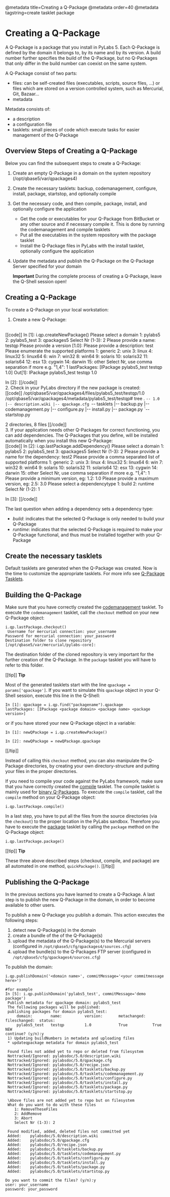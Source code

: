 @metadata title=Creating a Q-Package
@metadata order=40
@metadata tagstring=create tasklet package

[qptasklets]: #/Q-Packages/QPTasklets
[qpcreatebinary]: #/Q-Packages/QPCreatebinary


# Creating a Q-Package

A Q-Package is a package that you install in PyLabs 5.
Each Q-Package is defined by the domain it belongs to, by its name and by its version. A build number further specifies the build of the Q-Package, but no Q-Packages that only differ in the build number can coexist on the same system.

A Q-Package consist of two parts:

* files: can be self-created files (executables, scripts, source files, ...) or files which are stored on a version controlled system, such as Mercurial, Git, Bazaar...
* metadata

Metadata consists of:

* a description
* a configuration file
* tasklets: small pieces of code which execute tasks for easier management of the Q-Package


## Overview Steps of Creating a Q-Package
Below you can find the subsequent steps to create a Q-Package:

1. Create an empty Q-Package in a domain on the system repository (/opt/qbase5/var/qpackages4)
2. Create the necessary tasklets: backup, codemanagement, configure, install, package, startstop, and optionally compile
3. Get the necessary code, and then compile, package, install, and optionally configure the application
    * Get the code or executables for your Q-Package from BitBucket or any other source and if necessary compile it. This is done by running the codemanagement and compile tasklets
    * Put all the executables in the system repository with the package tasklet
    * Install the Q-Package files in PyLabs with the install tasklet, optionally configure the application
4. Update the metadata and publish the Q-Package on the Q-Package Server specified for your domain

    **Important**
    During the complete process of creating a Q-Package, leave the Q-Shell session open!


## Creating a Q-Package
To create a Q-Package on your local workstation:

1. Create a new Q-Package:
<br/>
[[code]]
In [1]: i.qp.createNewPackage()
 Please select a domain
    1: pylabs5
    2: pylabs5_test
    3: qpackages5
    Select Nr (1-3): 2
Please provide a name: testqp
Please provide a version [1.0]: 
Please provide a description: test
 Please enumerate the supported platforms
    1: generic
    2: unix
    3: linux
    4: linux32
    5: linux64
    6: win
    7: win32
    8: win64
    9: solaris
    10: solaris32
    11: solaris64
    12: esx
    13: cygwin
    14: darwin
    15: other
    Select Nr, use comma separation if more e.g. "1,4": 1
lastPackages: [IPackage pylabs5_test testqp 1.0]
Out[1]: IPackage pylabs5_test testqp 1.0

In [2]:
[[/code]]
<br/>
2. Check in your PyLabs directory if the new package is created:
<br/>
[[code]]
/opt/qbase5/var/qpackages4/files/pylabs5_test/testqp/1.0
/opt/qbase5/var/qpackages4/metadata/pylabs5_test/testqp# tree
.
`-- 1.0
    |-- description.wiki
    |-- qpackage.cfg
    `-- tasklets
        |-- backup.py
        |-- codemanagement.py
        |-- configure.py
        |-- install.py
        |-- package.py
        `-- startstop.py

2 directories, 8 files
[[/code]]
<br/>
3. If your application needs other Q-Packages for correct functioning, you can add dependencies. The Q-Packages that you define, will be installed automatically when you install this new Q-Package:
<br/>
[[code]]
In [2]: i.qp.lastPackage.addDependency()
 Please select a domain
    1: pylabs5
    2: pylabs5_test
    3: qpackages5
    Select Nr (1-3): 2
Please provide a name for the dependency: test2
 Please provide a comma separated list of supported platforms
    1: generic
    2: unix
    3: linux
    4: linux32
    5: linux64
    6: win
    7: win32
    8: win64
    9: solaris
    10: solaris32
    11: solaris64
    12: esx
    13: cygwin
    14: darwin
    15: other
    Select Nr, use comma separation if more e.g. "1,4": 1
Please provide a minimum version, eg: 1.2: 1.0
Please provide a maximum version, eg: 2.5: 3.0
 Please select a dependencytype
    1: build
    2: runtime
    Select Nr (1-2): 1

In [3]:
[[/code]]
<br/>

The last question when adding a dependency sets a dependency type:

* *build*: indicates that the selected Q-Package is only needed to build your Q-Package
* *runtime*: indicates that the selected Q-Package is required to make your Q-Package functional, and thus must be installed together with your Q-Package


## Create the necessary tasklets
Default tasklets are generated when the Q-Package was created. Now is the time to customize the appropriate tasklets.
For more info see [Q-Package Tasklets][qptasklets].


## Building the Q-Package

Make sure that you have correctly created the [codemanagement][qptasklets] tasklet. To execute the `codemanagement` tasklet, call the `checkout` method on your new Q-Package object:

    i.qp.lastPackage.checkout()
     Username for mercurial connection: your_username
    Password for mercurial connection: your_password
    Destination folder to clone repository [/opt/qbase5/var/mercurial/pylabs-core]: 

The destination folder of the cloned repository is very important for the further creation of the Q-Package. In the `package` tasklet you will have to refer to this folder.


[[tip]]
**Tip**

Most of the generated tasklets start with the line `qpackage = params['qpackage']`. If you want to simulate this `qpackage` object in your Q-Shell session, execute this line in the Q-Shell:

	In [1]: qpackage = i.qp.find("packagename").qpackage
	lastPackages: [IPackage <package domain> <package name> <package version>]

or if you have stored your new Q-Package object in a variable:

	In [1]: newQPackage = i.qp.createNewPackage()
	
	In [2]: newQPackage = newQPackage.qpackage
[[/tip]]

Instead of calling this `checkout` method, you can also manipulate the Q-Package directories, by creating your own directory-structure and putting your files in the proper directories.

If you need to compile your code against the PyLabs framework, make sure that you have correctly created the [compile][qptasklets] tasklet. The compile tasklet is mainly used for [binary Q-Packages][qpcreatebinary].
To execute the `compile` tasklet, call the `compile` method on your Q-Package object:


    i.qp.lastPackage.compile()

In a last step, you have to put all the files from the source directories (via the `checkout`) to the proper location in the PyLabs sandbox. Therefore you have to execute the [package][qptasklets] tasklet by calling the `package` method on the Q-Package object:

    i.qp.lastPackage.package()

[[tip]]
**Tip**

These three above described steps (checkout, compile, and package) are all automated in one method, `quickPackage()`.
[[/tip]]


## Publishing the Q-Package
In the previous sections you have learned to create a Q-Package. A last step is to publish the new Q-Package in the domain, in order to become available to other users.

To publish a new Q-Package you publish a domain. This action executes the following steps:

1. detect new Q-Package(s) in the domain
2. create a bundle of the of the Q-Package(s)
3. upload the metadata of the Q-Package(s) to the Mercurial servers (configured in `/opt/qbase5/cfg/qpackages4/sources.cfg`)
4. upload the bundle(s) to the Q-Packages FTP server (configured in `/opt/qbase5/cfg/qpackages4/sources.cfg`)

To publish the domain:

    i.qp.publishDomain('<domain name>', commitMessage='<your commitmessage here>')

    #for example
    In [5]: i.qp.publishDomain('pylabs5_test', commitMessage='demo package')
     Publish metadata for qpackage domain: pylabs5_test 
     The following packages will be published:
     publishing packages for domain pylabs5_test:
         domain:        name:          version:       metachanged:   fileschanged:  status:        
         pylabs5_test   testqp         1.0            True           True           NEW            
    continue? (y/n):y
     1) Updating buildNumbers in metadata and uploading files
     * updateqpackage metadata for domain pylabs5_test 
     
     Found files not added yet to repo or deleted from filesystem
     Nottracked/Ignored: pylabsdoc/5.0/description.wiki
     Nottracked/Ignored: pylabsdoc/5.0/qpackage.cfg
     Nottracked/Ignored: pylabsdoc/5.0/recipe.json
     Nottracked/Ignored: pylabsdoc/5.0/tasklets/backup.py
     Nottracked/Ignored: pylabsdoc/5.0/tasklets/codemanagement.py
     Nottracked/Ignored: pylabsdoc/5.0/tasklets/configure.py
     Nottracked/Ignored: pylabsdoc/5.0/tasklets/install.py
     Nottracked/Ignored: pylabsdoc/5.0/tasklets/package.py
     Nottracked/Ignored: pylabsdoc/5.0/tasklets/startstop.py
     
     \Above files are not added yet to repo but on filesystem
     What do you want to do with these files
        1: RemoveTheseFiles
        2: AddRemove
        3: Abort
        Select Nr (1-3): 2
     
     Found modified, added, deleted files not committed yet
     Added:    pylabsdoc/5.0/description.wiki
     Added:    pylabsdoc/5.0/qpackage.cfg
     Added:    pylabsdoc/5.0/recipe.json
     Added:    pylabsdoc/5.0/tasklets/backup.py
     Added:    pylabsdoc/5.0/tasklets/codemanagement.py
     Added:    pylabsdoc/5.0/tasklets/configure.py
     Added:    pylabsdoc/5.0/tasklets/install.py
     Added:    pylabsdoc/5.0/tasklets/package.py
     Added:    pylabsdoc/5.0/tasklets/startstop.py
      
    Do you want to commit the files? (y/n):y
    user: your_username
    password: your_password

